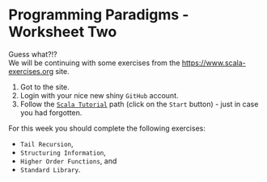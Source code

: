 # Programming Paradigms - Worksheet Two

Guess what?!?  
We will be continuing with some exercises from the <https://www.scala-exercises.org> site.

1. Got to the site.
2. Login with your nice new shiny `GitHub` account.
3. Follow the [`Scala Tutorial`][tut] path (click on the `Start` button) - just in case you had forgotten.

For this week you should complete the following exercises:

+ `Tail Recursion`,
+ `Structuring Information`,
+ `Higher Order Functions`, and
+ `Standard Library`.

[tut]: https://www.scala-exercises.org/scala_tutorial/terms_and_types
